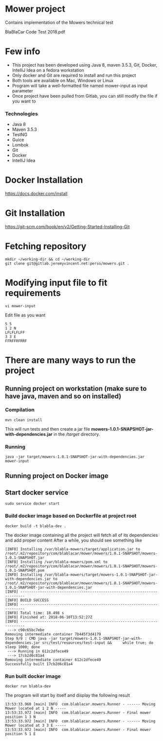 Mower project
=====

Contains implementation of the Mowers technical test

BlaBlaCar Code Test 2018.pdf

# Few info
- This project has been developed using Java 8, maven 3.5.3, Git, Docker, IntelliJ Idea on a fedora workstation
- Only docker and Git are required to install and run this project
- Both tools are available on Mac, Windows or Linux
- Program will take a well-formatted file named mower-input as input parameter
- Once project have been pulled from Gitlab, you can still modify the file if you want to

### Technologies ####
* Java 8
* Maven 3.5.3
* TestNG
* Guice
* Lombok
* Git
* Docker
* IntelliJ Idea

# Docker Installation
https://docs.docker.com/install

# Git Installation
https://git-scm.com/book/en/v2/Getting-Started-Installing-Git

# Fetching repository

```shell
mkdir ~/working-dir && cd ~/working-dir
git clone git@gitlab.jeremyvincent.net:perso/mowers.git .
```

# Modifying input file to fit requirements
```shell
vi mower-input
```

Edit file as you want
```shell
5 5
1 2 N
LFLFLFLFF
3 3 E
FFRFFRFRRF
```

# There are many ways to run the project

## Running project on workstation (make sure to have java, maven and so on installed)

### Compilation
```
mvn clean install
```
This will run tests and then create a jar file **mowers-1.0.1-SNAPSHOT-jar-with-dependencies.jar** in the */target* directory.

### Running ###
```
java -jar target/mowers-1.0.1-SNAPSHOT-jar-with-dependencies.jar mower-input
```

## Running project on Docker image

## Start docker service
```shell
sudo service docker start
```

### Build docker image based on Dockerfile at project root
```shell
docker build -t blabla-dev .
```

The docker image containing all the project will fetch all of its dependencies and add proper content
After a while, you should see something like

```shell
[INFO] Installing /var/blabla-mowers/target/application.jar to /root/.m2/repository/com/blablacar/mower/mowers/1.0.1-SNAPSHOT/mowers-1.0.1-SNAPSHOT.jar
[INFO] Installing /var/blabla-mowers/pom.xml to /root/.m2/repository/com/blablacar/mower/mowers/1.0.1-SNAPSHOT/mowers-1.0.1-SNAPSHOT.pom
[INFO] Installing /var/blabla-mowers/target/mowers-1.0.1-SNAPSHOT-jar-with-dependencies.jar to /root/.m2/repository/com/blablacar/mower/mowers/1.0.1-SNAPSHOT/mowers-1.0.1-SNAPSHOT-jar-with-dependencies.jar
[INFO] ------------------------------------------------------------------------
[INFO] BUILD SUCCESS
[INFO] ------------------------------------------------------------------------
[INFO] Total time: 18.498 s
[INFO] Finished at: 2018-06-10T13:52:27Z
[INFO] ------------------------------------------------------------------------
 ---> c90c65bc7ebe
Removing intermediate container 7b445f3d4179
Step 9/9 : CMD java -jar target/mowers-1.0.1-SNAPSHOT-jar-with-dependencies.jar src/test/resources/test-input &&     while true; do sleep 1000; done
 ---> Running in 612c2dfece49
 ---> 17cb2d6c81a4
Removing intermediate container 612c2dfece49
Successfully built 17cb2d6c81a4
```

### Run built docker image
```shell
docker run blabla-dev
```
The program will start by itself and display the following result

```shell
13:53:33.960 [main] INFO  com.blablacar.mowers.Runner - ------ Moving Mower located at 1 2 N -----
13:53:33.972 [main] INFO  com.blablacar.mowers.Runner - Final mower position 1 3 N
13:53:33.972 [main] INFO  com.blablacar.mowers.Runner - ------ Moving Mower located at 3 3 E -----
13:53:33.972 [main] INFO  com.blablacar.mowers.Runner - Final mower position 5 1 E
```

